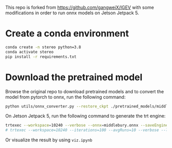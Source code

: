 This repo is forked from https://github.com/gangweiX/IGEV with some modifications in order to run onnx models on Jetson Jetpack 5.


# Create a conda environment
```bash
conda create -n stereo python=3.8
conda activate stereo
pip install -r requirements.txt
```

# Download the pretrained model
Browse the original repo to download pretrained models and to convert the model from pytorch to onnx, run the following command:
```bash
python utils/onnx_converter.py --restore_ckpt ./pretrained_models/middlebury.pth --save_onnx_path ./pretrained_models/middlebury.onnx --img_size 608 800 --iter 32
```

On Jetson Jetpack 5, run the following command to generate the trt engine:
```bash
trtexec --workspace=10240 --verbose --onnx=middlebury.onnx --saveEngine=middlebury.trt
# trtexec --workspace=10240 --iterations=100 --avgRuns=10 --verbose --loadEngine=middlebury.trt
```

Or visualize the result by using `viz.ipynb`
